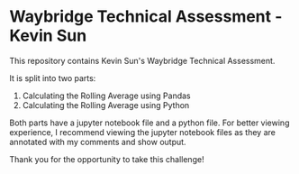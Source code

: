 # Waybridge Technical Assessment - Kevin Sun

This repository contains Kevin Sun's Waybridge Technical Assessment. 

It is split into two parts: 
1. Calculating the Rolling Average using Pandas
2. Calculating the Rolling Average using Python 

Both parts have a jupyter notebook file and a python file. For better viewing experience, I recommend viewing the jupyter notebook files as they are annotated with my comments and show output. 

Thank you for the opportunity to take this challenge!

